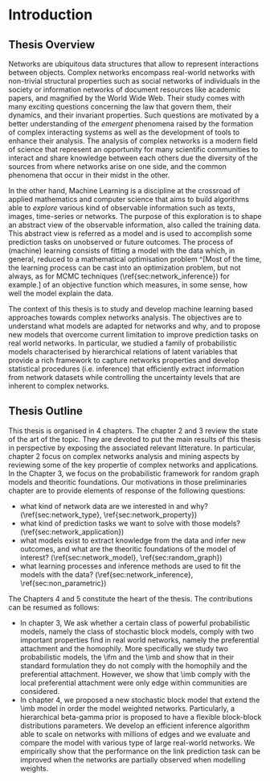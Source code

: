 # Introduction


## Thesis Overview

Networks are ubiquitous data structures that allow to represent interactions between objects. Complex networks encompass real-world networks with non-trivial structural properties such as social networks of individuals in the society or information networks of document resources like academic papers, and magnified by the World Wide Web. Their study comes with many exciting questions concerning the law that govern them, their dynamics, and their invariant properties. Such questions are motivated by a better understanding of the *emergent* phenomena raised by the formation of complex interacting systems as well as the development of tools to enhance their analysis. The analysis of complex networks is a modern field of science that represent an opportunity for many scientific communities to interact and share knowledge between each others due the diversity of the sources from where networks arise on one side, and the common phenomena that occur in their midst in the other.

In the other hand, Machine Learning is a discipline at the crossroad of applied mathematics and computer science that aims to build algorithms able to *explore* various kind of observable information such as texts, images, time-series or networks.
The purpose of this exploration is to shape an abstract view of the observable information, also called the training data. This abstract view is referred as a model and is used to accomplish some prediction tasks on unobserved or future outcomes.
The process of (machine) learning consists of fitting a model with the data which, in general, reduced to a mathematical optimisation problem ^[Most of the time, the learning process can be cast into an optimization problem, but not always, as for MCMC techniques (\ref{sec:network_inference}) for example.] of an objective function which measures, in some sense, how well the model explain the data.

The context of this thesis is to study and develop machine learning based approaches towards complex networks analysis.
The objectives are to understand what models are adapted for networks and why, and to propose new models that overcome current limitation to improve prediction tasks on real world networks. In particular, we studied a family of probabilistic models characterised by hierarchical relations of latent variables that provide a rich framework to capture networks properties and develop statistical procedures (i.e. inference) that efficiently extract information from network datasets while controlling the uncertainty levels that are inherent to complex networks.

## Thesis Outline

This thesis is organised in 4 chapters. 
The chapter 2 and 3 review the state of the art of the topic. They are devoted to put the main results of this thesis in perspective by exposing the associated relevant litterature. In particular, chapter 2 focus on complex networks analysis and mining aspects by reviewing some of the key propertie of complex networks and applications. In the Chapter 3, we focus on the probabilistic framework for random graph models and theoritic foundations. Our motivations in those preliminaries chapter are to provide elements of response of the following questions:

* what kind of network data are we interested in and why? (\ref{sec:network_type}, \ref{sec:network_property})
* what kind of prediction tasks we want to solve with those models?  (\ref{sec:network_application})
* what models exist to extract knowledge from the data and infer new outcomes, and what are the theoritic foundations of the model of interest? (\ref{sec:network_model}, \ref{sec:random_graph})
* what learning processes and inference methods are used to fit the models with the data? (\ref{sec:network_inference}, \ref{sec:non_parametric})


The Chapters 4 and 5 constitute the heart of the thesis. The contributions can be resumed as follows:

* In chapter 3, We ask whether a certain class of powerful probabilistic models, namely the class of stochastic block models, comply with two important properties find in real world networks, namely the preferential attachment and the homophily. More specifically we study two probabilistic models, the \ifm and the \imb and show that in their standard formulation they do not comply with the homophily and the preferential attachment. However, we show that \imb comply with the local preferential attachment were only edge within communities are considered.
* In chapter 4, we proposed a new stochastic block model that extend the \imb model in order the model weighted networks. Particularly, a hierarchical beta-gamma prior is proposed to have a flexible block-block distributions parameters. We develop an efficient inference algorithm able to scale on networks with millions of edges and we evaluate and compare the model with various type of large real-world networks. We empirically show that the performance on the link prediction task can be improved when the networks are partially observed when modelling weights.

<!--In chapter 6, we present our model implementation through a platform that we released under an open source license. The platform implement a design pattern to help the development and sharing of complex experiments.-->


